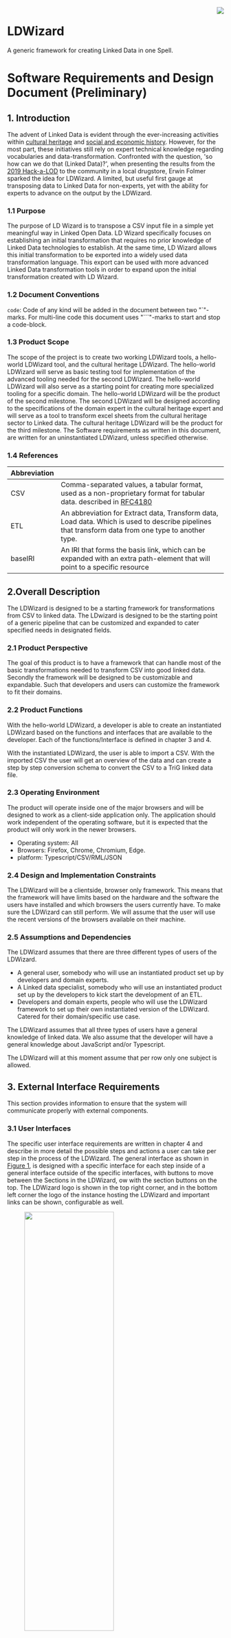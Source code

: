 <img src="/docs/img/LDWizard.png" align="right">

# LDWizard

A generic framework for creating Linked Data in one Spell.

# Software Requirements and Design Document (Preliminary)

## 1. Introduction

The advent of Linked Data is evident through the ever-increasing activities within [cultural heritage](https://www.netwerkdigitaalerfgoed.nl/tag/linked-open-data/) and [social and economic history](https://stories.datalegend.net). However, for the most part, these initiatives still rely on expert technical knowledge regarding vocabularies and data-transformation. Confronted with the question, 'so how can we do that (Linked Data)?', when presenting the results from the [2019 Hack-a-LOD](https://hackalod.com/index.php/2019/12/24/teams-en-resultaten-2019/) to the community in a local drugstore, Erwin Folmer sparked the idea for LDWizard. A limited, but useful first gauge at transposing data to Linked Data for non-experts, yet with the ability for experts to advance on the output by the LDWizard.

### 1.1 Purpose

The purpose of LD Wizard is to transpose a CSV input file in a simple yet meaningful way in Linked Open Data. LD Wizard specifically focuses on establishing an initial transformation that requires no prior knowledge of Linked Data technologies to establish. At the same time, LD Wizard allows this initial transformation to be exported into a widely used data transformation language. This export can be used with more advanced Linked Data transformation tools in order to expand upon the initial transformation created with LD Wizard.

### 1.2 Document Conventions

`code`: Code of any kind will be added in the document between two "\`"-marks. For multi-line code this document uses "\`\`\`"-marks to start and stop a code-block.

### 1.3 Product Scope

The scope of the project is to create two working LDWizard tools, a hello-world LDWizard tool, and the cultural heritage LDWizard. The hello-world LDWizard will serve as basic testing tool for implementation of the advanced tooling needed for the second LDWizard. The hello-world LDWizard will also serve as a starting point for creating more specialized tooling for a specific domain. The hello-world LDWizard will be the product of the second milestone. The second LDWizard will be designed according to the specifications of the domain expert in the cultural heritage expert and will serve as a tool to transform excel sheets from the cultural heritage sector to Linked data. The cultural heritage LDWizard will be the product for the third milestone. The Software requirements as written in this document, are written for an uninstantiated LDWizard, unless specified otherwise.

### 1.4 References

| Abbreviation |                                                                                                                                                          |
| ------------ | -------------------------------------------------------------------------------------------------------------------------------------------------------- |
| CSV          | Comma-separated values, a tabular format, used as a non-proprietary format for tabular data. described in [RFC4180](https://tools.ietf.org/html/rfc4180) |
| ETL          | An abbreviation for Extract data, Transform data, Load data. Which is used to describe pipelines that transform data from one type to another type.      |
| baseIRI      | An IRI that forms the basis link, which can be expanded with an extra path-element that will point to a specific resource                                |

## 2.Overall Description

The LDWizard is designed to be a starting framework for transformations from CSV to linked data. The LDwizard is designed to be the starting point of a generic pipeline that can be customized and expanded to cater specified needs in designated fields.

### 2.1 Product Perspective

The goal of this product is to have a framework that can handle most of the basic transformations needed to transform CSV into good linked data. Secondly the framework will be designed to be customizable and expandable. Such that developers and users can customize the framework to fit their domains.

### 2.2 Product Functions

With the hello-world LDWizard, a developer is able to create an instantiated LDWizard based on the functions and interfaces that are available to the developer. Each of the functions/Interface is defined in chapter 3 and 4.

With the instantiated LDWizard, the user is able to import a CSV. With the imported CSV the user will get an overview of the data and can create a step by step conversion schema to convert the CSV to a TriG linked data file.

### 2.3 Operating Environment

The product will operate inside one of the major browsers and will be designed to work as a client-side application only. The application should work independent of the operating software, but it is expected that the product will only work in the newer browsers.

- Operating system: All
- Browsers: Firefox, Chrome, Chromium, Edge.
- platform: Typescript/CSV/RML/JSON

### 2.4 Design and Implementation Constraints

The LDWizard will be a clientside, browser only framework. This means that the framework will have limits based on the hardware and the software the users have installed and which browsers the users currently have.
To make sure the LDWizard can still perform. We will assume that the user will use the recent versions of the browsers available on their machine.

### 2.5 Assumptions and Dependencies

The LDWizard assumes that there are three different types of users of the LDWizard.

- A general user, somebody who will use an instantiated product set up by developers and domain experts.
- A Linked data specialist, somebody who will use an instantiated product set up by the developers to kick start the development of an ETL.
- Developers and domain experts, people who will use the LDWizard framework to set up their own instantiated version of the LDWizard. Catered for their domain/specific use case.

The LDWizard assumes that all three types of users have a general knowledge of linked data. We also assume that the developer will have a general knowledge about JavaScript and/or Typescript.

The LDWizard will at this moment assume that per row only one subject is allowed.

## 3. External Interface Requirements

This section provides information to ensure that the system will communicate properly with external components.

### 3.1 User Interfaces

The specific user interface requirements are written in chapter 4 and describe in more detail the possible steps and actions a user can take per step in the process of the LDWizard. The general interface as shown in [Figure 1](#GeneralUserInterface), is designed with a specific interface for each step inside of a general interface outside of the specific interfaces, with buttons to move between the Sections in the LDWizard, ow with the section buttons on the top. The LDWizard logo is shown in the top right corner, and in the bottom left corner the logo of the instance hosting the LDWizard and important links can be shown, configurable as well.

<figure id="GeneralUserInterface">
  <img src="/docs/img/GeneralUserInterface.svg" width="70%" height="50%">
  <figcaption>
    Figure 1 ― Minimalistic generic user interface.
  </figcaption>
</figure>

The general user interface will be designed as a flexible and easily updatable configurable system to create multiple different instantiated LDWizards from a single framework.

For the implementation of the interface the product will rely on fontawesome, material-UI, recoil, react.

### 3.2 Communications Interface

The first type of communication will happen between the interface and the local file system. This type of communication will happen via buttons in the product. These buttons will open the file system folder structure. The user can select a file to upload to the LDWizard, or when downloading the user can select a folder where the LDWizard will store the files to.
The second line of communication that will happen from inside the project to outside the project is the download of CSV into the product.
The third case of communication that happens, is between the product and the platform on which the data will be published. To establish this connection to a data platform from the product, the product might need extra information and possible authorizations tokens. These tokens need to be stored in the product itself or have a specialized field to fill in the authorization tokens.

## 4. System Features

The basic LDWizard consists out of 4 basic components as shown in [Figure 2](#FlowDiagramforLDWizard):

- The upload/input component, for uploading the to be transformed CSV and a possible transformation script.
- Wizard GUI component, GUI components that will handle one or multiple transformation processes.
- Download/export component, For downloading/exporting the linked data and transformation script to your local file system.
- Upload/publish component, For uploading/publishing the linked data and transformation script on the web.

<figure id="FlowDiagramforLDWizard">
  <img src="/docs/img/FlowDiagramforLDWizard.svg">
  <figcaption>
    Figure 2 ― Flow chart for the LDWizard, dividing the 4 basic components for the LDWizard
  </figcaption>
</figure>

### 4.1 upload/input component

Software component for uploading files to the LDWizard or inputting files to the LDWizard.

### 4.1.1 Description and Priority

The import component allows the initial information that is needed by LD Wizard to be specified by an end-user.

There are two kinds of initial information that a user might provide:

- Exactly one source data file (required; high priority).
- At most one script file (optional; medium priority).

There are two ways in which initial information can be imported by a user:

- Import from a local file.
- Import from a remote URL.

#### CSV upload

For the CSV upload we will need to make a choice about how we interpret a correct CSV document. This is due to the ambiguity of a correct CSV file. A CSV file can have multiple different delimiter formats, e.g. "," or ";". This could occur natural if the user uses the Dutch notation for decimal numbers. When this happens, the CSV split will differ from what is expected.

Secondly a CSV can have multiple different methods for declaring strings with quotations marks, e.g. """ or "'". Finally there are also different Implementations for spaces at the beginning and the end of the fields. These can also be handled different from CSV to CSV.

For this problem there are three solutions, we can either declare that:

- A correct CSV document, is something that the developers from LDWizard decide.
- A correct CSV document, is something the implementer of an instantiated LDwizard will decide.
- A correct CSV document, is something the user of a specific instantiated LDWizard will decide on a limited basis.

<!-- I would recommend that we implement the second solution as leading. The domain expert that will help create the instantiation of the LDWizard will probably also know which CSV template is leading the domain. The domain expert can also help if users have the incorrect CSV, and help them transform the CSV file. -->

We do not expect that a CSV will always have a header line. If the file does not have a header file we should use a baseIRI + the letter of the column as the IRI for the predicate.

The LDWizard will follow the <https://www.w3.org/TR/trig/> specifications for the handling of special characters. The LDWizard will handle these special characters as errors.

##### Limitations

The second decision we should take is the size of the CSV documents. Here two factors can be limiting for us in how large the size of the file can be. The performance of the conversion script, and the size of the document that can be handled in the browser, without significant performance loss.

To make sure we can handle both limits I would recommend using a file limit of 50 MB. If we notice that we can improve or enlarge one or both we could always improve it.

A final hard limitation would be the amount of columns, and a limit on the amount of rows. Let's set the limit for the amount of columns on 30, for now. As it is expected that this would not improve the usability of the LDWizard if we enlarge this number any further. But we can always decide different.
Let's set the amount of rows on 1.048.576, the same limit as excel for the amount of rows. With the same footnote as for the amount of columns.

**Priority: High**

### 4.1.2 Stimulus/Response Sequences

- This component must block further components/steps in case no source file is specified.

Stimulus: the user uploads a correct CSV document. <br>
Response: The continue/transform button will enable and the document will be stored in the browser memory.

Stimulus: The user uploads a correct CSV document but the CSV document is too large.<br>
Response: The user will get an error saying that the document is large.

Stimulus: The user wants to upload a CSV via URL, but the URL not available.<br>
Response: The user will get an error saying that LDWizard failed to retrieve the data.

Stimulus: The user uploads an incorrect document.<br>
Response: The user will get an error saying that the document is incorrect and the LDWizard will show the location of the error.

Stimulus: The user uploads a correct CSV document, with incorrect special characters according to the <https://www.w3.org/TR/trig/> specifications.<br>
Response: The user will get an error saying that the document is incorrect and show the location of the error.

Stimulus: The user uploads multiple CSV documents.<br>
Response: The user will get an error saying it can only upload a single CSV document.

Stimulus: The user uploads a correct conversion script.<br>
Response: The script will be handled accordingly. The user will see a transform instead of a continue button.

Stimulus: The user uploads an incorrect script.<br>
Response: The user will get a warning that the script is incorrect.

### 4.1.3 Functional Requirements

- Preferred file extensions.
- Drag & drop (low priority).

Core requirements:

- The ability to import exactly one data source file.
- The ability to import exactly one script file.
- The ability to import from a local file:
- The ability to import from a publically accessible online location (URL).

Additional requirements:

- TBD: Specify a soft limit for the file size:
  - There may be a limit to the file size that can be held in browser memory.
  - There may be a limit to the file size that can be submitted within one HTTP request without receiving a timeout signal from the server.
- TBD: Automatically recognize the file format:
  - Not at all: the function signature determines how the file will be processed.
  - Based on file name: `.CSV` for data imports; `.cow`, `.rml`, or `.rq` for script imports.
  - Based on a (partial) parse of the file.

Limiting scope:

- Importing from non-SSL URLs (i.e., HTTP rather than HTTPS) is not supported.
- Importing from SSL URLs on servers that do not emit the correct headers (e.g., CORS) is not supported.
- It is not possible to import multiple source files or multiple script files.
- Only CSV source data is supported.
- File decompression is not supported.

```
import-data(URL)
import-data(file)
import-script(URL)
import-script(file)
```

### 4.2 LDWizard GUI component

The configure component of the LDWizard. This component describes all the steps that can be taken to create the transformation from CSV to RDF.

### 4.2.1 Description and Priority

The configure step consists out of, a general configuration, and a column specific part. In the general configure step the user or a developer can set configurations that have an effect on complete document. For the column specific part we can be for each column the user can tweak a number of configurations on a column per column basis.

#### Setting a baseIRI

General configuration setting the baseIRI for the document. The baseIRI can be used to generate IRI's from datapoints in the CSV.

#### Setting a Prefix

General configuration setting the prefixes for the document. The prefixes can be used to generate IRI's from datapoints in the CSV.

#### Setting a vocabulary

The user or the developer can add vocabularies, either linked data vocabularies or datalists, to supplement auto-complete functionality and cleaning functions. the added data helps the user to give suggestions based on the added vocabularies.

#### Setting a subject column

The user can set a column to be the subject of that row. The subject should be able to be transformed into a correct IRI. The user can also choose to not select a subject column. Then the row number will be taken as a subject column.

#### Setting a class/type for the subject column

The user can set a class for the subject column. The subject class is an IRI and can either be found with the help of autosuggest from the vocabularies, or be filled in by the user.

#### Setting a predicate term for each column

The user can set a predicate for each of the other non subject columns. The predicate is an IRI and can either be found with the help of autosuggest from the vocabularies, or be filled in by the user.

#### Setting a datatype for a column

The user can set a predicate for each of the other non subject columns. The predicate is an IRI and can either be found with the help of autosuggest from the list of standard added in vocabularies, added in vocabularies, or be filled in by the user. If no

#### Cleaning values in a column

The user is able to create a function or template which the conversion script can use to format/clean a column following a certain description.<!--  Here we need to be more specific -->

#### Mark the object term for column as IRI

The user is able to mark the object term of a column as IRI. The object term will now be handled as an IRI and won't be needing a datatype/language.

#### Skipping a column

The user is able to skip a column, notifying the ETL-conversion that this column should not be taken in account in the conversion script.

**Priority: High**

### 4.2.2 Stimulus/Response Sequences

- This section should block next sections if the ETL-conversion script is not finished.

#### Setting a baseIRI

Stimulus: The user sets an correct baseIRI<br>
Response: The baseIRI is stored in the ETL-configuration and will be applied to all selected columns

Stimulus: The user sets an incorrect baseIRI<br>
Response: The baseIRI is validated and an error is returned to the user to set a correct baseIRI.

#### Setting a prefix

Stimulus: The user sets an correct prefix<br>
Response: The prefix is stored in the ETL-configuration and will be applied to all selected columns

Stimulus: The user sets an incorrect prefix<br>
Response: The prefix is validated and an error is returned to the user to set a correct prefix.

#### Setting a vocabulary

Stimulus: The developer sets a correct vocabulary to complement the CSV.<br>
Response: The vocabulary link is stored in the ETL-configuration and can be used for cleaning/configuring object terms and setting predicate terms.

Stimulus: The developer sets multiple correct vocabularies to complement the CSV.<br>
Response: All vocabulary links are stored in the ETL-configuration and can be used for cleaning/configuring object terms and setting predicate terms.

Stimulus: The developer sets one or multiple incorrect vocabularies to complement the CSV.<br>
Response: The vocabularies can not be retrieved from their respective locations. The user will not be able to use the vocabularies, but will not notice any errors of missing vocabularies.

#### Setting a subject column

Stimulus: The user sets an allowed column as a key/subject column.<br>
Response: The subject column is stored in the ETL-configuration.

Stimulus: The user does not set an key/subject column.<br>
Response: The subject is now generated based on the rownumber and the baseIRI.

Stimulus: The user removes the key/subject column selection.<br>
Response: The user is shown a warning that it should set a subject column. The subject column is removed from the ETL-configuration and the subject is now generated based on the rownumber and the baseIRI.

Stimulus: The user wants to set a different column as a key/subject column.<br>
Response: The user is shown a warning that the subject column will be changed to the new column.

Stimulus: The user sets a different column as a key/subject column.<br>
Response: The old subject column is removed from the ETL-configuration and the new column is added as subject column to the ETL-configuration.

#### Setting a class/type for the subject column

Stimulus: The user sets an allowed subject type.<br>
Response: The subject type is stored in the ETL-configuration.

Stimulus: The user removes the subject type.<br>
Response: The user is shown a warning that it should set a subject type. The subject type is removed from the ETL-configuration.

Stimulus: The user removes the class/type column selection.<br>
Response: The subject type is removed from the ETL-configuration.

#### Setting a predicate for a column

Stimulus: The user sets a predicate for a column.<br>
Response: The predicate is stored in the ETL-configuration.

Stimulus: The user does not set a predicate for a column.<br>
Response: The predicate is now generated based on the column header name and the baseIRI.

Stimulus: The user removes the predicate term column selection.<br>
Response: The predicate type is removed from the ETL-configuration and the predicate is now generated based on the column header name and the baseIRI.

#### Setting a datatype for a column

Stimulus: The user sets a datatype for a column.<br>
Response: The datatype is stored in the ETL-configuration.

Stimulus: The user does not set a datatype for a column.
Response: If the column is not set to contain IRI's, The datatype `xsd:string` is stored in the ETL-configuration. Else no datatype is set.

Stimulus: The user removes the cleaning function for a column .<br>
Response: The old datatype is removed in the ETL-configuration and the datatype `xsd:string` is stored in the ETL-configuration.

#### Setting term for column as IRI.

Stimulus: The user marks the column as IRI.<br>
Response: The IRI configuration is stored in the ETL-configuration.

Stimulus: The user does mark the column as IRI.<br>
Response: do nothing.

Stimulus: The user removes the mark as IRI from the column.<br>
Response: The IRI configuration is removed from the ETL-configuration.

#### Cleaning values in a column

Stimulus: The user sets a cleaning function for a column.<br>
Response: The cleaning function is stored in the ETL-configuration.

Stimulus: The user does not set a cleaning function for a column.<br>
Response: do nothing.

Stimulus: The user removes the cleaning function for a column .<br>
Response: The cleaning function is removed in the ETL-configuration.

#### Skipping a column

Stimulus: The user checks the skip flag for a column.<br>
Response: The skip flag is stored in the ETL-configuration.

Stimulus: The user does not set the skip flag for a column.<br>
Response: do nothing.

Stimulus: The user removes the skip flag from column selection.<br>
Response: The skip flag is removed in the ETL-configuration.

### 4.2.3 Functional Requirements

Core requirements:

- The ability to set a baseIRI. (M)
- The ability to set one or more vocabularies to search in.
- The ability to select a subject column. (M)
- The ability to set an class for a subject.
- The ability to set a predicate for each column. (M)
- The ability to skip a column.
- The ability to mark the object term for column as IRI.
- The ability to clean the values in a column for each column.
- The ability to set a datatype for the values in a column for each column. (M)

Additional requirements:

- For all of the mandatory core requirements a basic solution is required, thus are required to have default behavior.
  - Use the URL of the instance, account, and datasetName (The ability to set a baseIRI).
  - Use the row number to create the IRI (The ability to select a subject).
  - Use the column header names to to create the predicate terms (The ability to set a predicate for each column).
  - Set `xsd:string` as datatype for all object terms(The ability to set a datatype for the values in a column for each column).

Limiting scope:

- All core requirements, that are (M)andatory are at a minimum required to have a working LDWizard.

```
set-baseIRI(baseIRI)
set-availableVocabulary(URL)
set-subject(column)
set-class(IRI)
set-predicate(column,IRI)
set-cleaningOperation(function|template)
set-datatype(datatype)
set-skipColumn(column)
set-IRI(column)
```

### 4.3 Export component

The export component of the LDWizard. This component describes all the export features.

### 4.3.1 Description and Priority

#### Export transformation output

The transformed CSV data is made available for download in TriG. The LDWizard will export TriG as this format is better readable when opened. First time users will likely open their transformed files and harder to read formats such as N-Quads and N-Triples will harder to understand. TriG is able to include the graph component, so TriG is able to return complete RDF. Initially we will not allow the graph component to be set in LD Wizard, as this is normally thought of as an expert feature.

#### Export transformation script

Due to the limitations of the LDWizard as a client-side application, the ETL script inside the browser is limited to a max set of rows and columns. To use the transformation script outside of the LDWizard an export component will be made available.
The export component allows the results of an LD Wizard transformation to be stored in simple text files. The text files are formatted in such a way that they allow direct reuse in more advanced Linked Data transformation tools.

- To use the script the user designed in the LDWizard outside of the LDWizard.
- To improve/change and understand the transformation steps of the LDWizard.
- To import to the ETL-script for a different CSV in the LDWizard.

The LDWizard will be able to export the transformation script into different languages. The LDWizard will make it possible to export the ETL-script into ([RATT (RDF All The Things)](https://www.npmjs.com/package/@triply/ratt), [RMLeditor](https://rml.io/tools/rmleditor/) or [CoW](https://github.com/clariah/cow/wiki)) language. The default exportation language will be [RATT (RDF All The Things)](https://www.npmjs.com/package/@triply/ratt)

**Priority: High**

### 4.3.2 Stimulus/Response Sequences

Stimulus: The user selects an export transformation script language.<br>
Response: The user the transformation script can now be exported in the selected language.

Stimulus: The user sends a request to the export transformation script.<br>
Response: The user will receive a window to specify the location to where the transformation script is stored. The transformation script is stored in the selected language (default [RATT](https://www.npmjs.com/package/@triply/ratt)).

Stimulus: The user sends a request to the export transformation output.<br>
Response: The user will receive a window to specify the location to where the transformation output is stored.

Stimulus: The user sends a request to the export source file.<br>
Response: The user will receive a window to specify the location to where the source file is stored.

### 4.3.3 Functional Requirements

Core requirements:

- The ability to set the transformation script language.
- The ability to export the source file.
- The ability to export the transformation output.
- The ability to export the transformation script.

Additional requirements:

- Potential export formats for scripts:
  - [CoW](https://github.com/clariah/cow/wiki).
  - [RMLeditor](https://rml.io/tools/rmleditor/)
  - RATT (RDF All The Things)
  - SPARQL CONSTRUCT (for RDF-to-RDF conversions)

```
export-sourceFile(location)
export-transformationScript(location)
export-transformationOutput(location)
set-transformationOutput(language)
```

### 4.4 Upload/publish component

### 4.4.1 Description and Priority

**Priority: Medium**

### 4.4.2 Stimulus/Response Sequences

### 4.4.3 Functional Requirements

### 4.5 ETL conversion script

The LDWizard will use the predefined ETL-script RATT to perform the transformation step. [RATT (RDF All The Things)](https://www.npmjs.com/package/@triply/ratt) is picked as the tool can be used in a client-based setting to transform CSV into RDF. [RATT](https://www.npmjs.com/package/@triply/ratt) also gives the LDWizard an expressive and expandable toolkit to create complex transformation procedures if necessary.

### 4.5.1 Description and Priority

The LDWizard will make a few assumptions about the CSV format.

- We assume that there is only one subject in the script/CSV/template
- We assume that the description about the subject in the script is handled as high as possible in the template.

The steps below are guidelines to transform a CSV file to an RDF file.

Step 1: Find the subject in the row, either the rownumber or the predefined column, set as subject.<br>
Step 2: If needed convert the subject to a proper IRI.<br>
Step 3: Move from left to right to the column, starting from the first/second depending on the location of the subject.<br>
Step 4: Skip the column if the column is not mentioned in RATT, RML, or set to skip in COW.<br>
Step 5a: Clean the value in the column we do want to parse, for now with template based cleaning.<br>
Step 5b: Set the datatype of the column we do want to parse. If the object is an IRI, make sure that we set it correctly.<br>
Step 5c: (Set/Parse column as predicate) and link the subject and the object together with the correct predicate.<br>
Step 6: Move back to step 3, until it the end of the table is reached.<br>

The conversion from RATT to RML and from RML to RATT, as also from RATT to COW and from COW to RATT should be deterministic. Thus when you download a RML script for example and then reupload the RML script is should create the exact same RATT script from the RML script, as from which the RML script was created.

With this way of stepping through the columns and conversion, we can have a better guarantee that the transformation between the 3 languages can be successful if all three languages follow these steps.<br>

**Priority: Medium**

### 4.5.2 Stimulus/Response Sequences

Stimulus: The user uploads a correct RATT script.<br>
Response: The script gets loaded into the LDWizard.

Stimulus: The user uploads a correct RML script. <br>
Response: The script gets converted to a correctly working RATT script and loaded into the LDWizard.

Stimulus: The user uploads a correct COW script. <br>
Response: The script gets converted to a correctly working RATT script and loaded into the LDWizard.

Stimulus: The user uploads an incorrect RATT script. <br>
Response: The user gets an error, that the script is incorrect.

Stimulus: The user uploads an incorrect RML script. <br>
Response: The LDWizard tries to convert the script. But the user gets a warning, stating that the script is incorrect.

Stimulus: The user uploads an incorrect COW script. <br>
Response: The LDWizard tries to convert the script. But the user gets a warning, stating that the script is incorrect.

### 4.5.3 Functional Requirements

Core requirements:

- The ability to transform a RATT script into a RML script.
- The ability to transform a RATT script into a COW script.
- The ability to transform a RML script into a RATT script.
- The ability to transform a COW script into a RATT script.

Additional requirements:

Limiting scope:

- The transformation will transform the RATT script to a single script file in a different language.
- The transformation to a working RATT script is only guaranteed if other script file was also generated by LDWizard.
- It is not possible to tranform multiple script files.
- Only `.cow`, `.rml`, `.ts` source scripts are supported.
- File decompression is not supported.

## 5. Other (Non)functional Requirements

Each of the requirements below are requirements important to note, but do not belong to an interface, or a functional component.

### 5.1 Performance Requirements

There are no explicit performance requirements. The performance of the application should feel smooth while clicking through the steps. When the conversion process is running let's give the user then feedback on how the process is doing.

### 5.2 Safety Requirements

The app is a client-side only app. This will limit the number of safety requirements needed for the software application stack.

### 5.3 Security Requirements

The product should protect any sensitive information from being uploaded/accessed outside of the product, when the user has not given explicit confirmation to do so.

### 5.4 User Documentation

For this product we will need to types of documentation. User documentation for an instantiated product and a second developers documentation for an uninstantiated product.

<!-- ### 5.5 Software Quality Attributes -->

<!-- ## 6. Other Requirements -->
